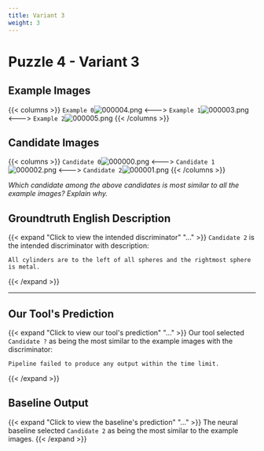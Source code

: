 ```yaml
---
title: Variant 3
weight: 3
---
```


# Puzzle 4 - Variant 3

## Example Images
{{< columns >}}
`Example 0`![000004.png](/clevr-variants/devoicing/fovariant-3/render/images/CLEVR_val_000004.png)
<--->
`Example 1`![000003.png](/clevr-variants/devoicing/fovariant-3/render/images/CLEVR_val_000003.png)
<--->
`Example 2`![000005.png](/clevr-variants/devoicing/fovariant-3/render/images/CLEVR_val_000005.png)
{{< /columns >}}

## Candidate Images
{{< columns >}}
`Candidate 0`![000000.png](/clevr-variants/devoicing/fovariant-3/render/images/CLEVR_val_000000.png)
<--->
`Candidate 1`![000002.png](/clevr-variants/devoicing/fovariant-3/render/images/CLEVR_val_000002.png)
<--->
`Candidate 2`![000001.png](/clevr-variants/devoicing/fovariant-3/render/images/CLEVR_val_000001.png)
{{< /columns >}}

*Which candidate among the above candidates is most similar to all the example images? Explain why.*

## Groundtruth English Description

{{< expand "Click to view the intended discriminator" "..." >}}
`Candidate 2` is the intended discriminator with description:
```plaintext 
All cylinders are to the left of all spheres and the rightmost sphere is metal.
```
{{< /expand >}}

---



## Our Tool's Prediction

{{< expand "Click to view our tool's prediction" "..." >}}
Our tool selected `Candidate ?` as being the most similar to the example images with the discriminator:
```plaintext
Pipeline failed to produce any output within the time limit.
```
{{< /expand >}}



## Baseline Output

{{< expand "Click to view the baseline's prediction" "..." >}}
The neural baseline selected `Candidate 2` as being the most similar to the example images.
{{< /expand >}}

